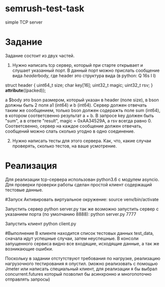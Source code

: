 # semrush-test-task
simple TCP server

# Задание
Задание состоит из двух частей.

1. Нужно написать tcp сервер, который при старте открывает и слушает указанный порт.
В данный порт можно прислать сообщение вида $header$body, где header это структура вида (в python: Q 16s I I)

struct header {
   uint64_t size;
   char key[16];
   uint32_t magic;
   uint32_t rsv;
} __attribute__((packed));

а $body это bson размером, который указан в header (поле size), в bson должны быть 2 поля a1 (int64) и b (int64).
Сервер должен отвечать таким же сообщением, только bson должен содеражть поле sum (int64), в котором соответсвенно результат a + b.
В запросе key должен быть "sum", а в ответе "result", magic = 0xAA34529A, а rsv всегда равно 0.
Соответсвенно, сервер на каждое сообщение должен отвечать, сообщений можно слать сколько угодно в одно соединение.

2. Нужно написать тесты для этого сервера. Как, что, какие случаи проверять, сколько тестов, на ваше усмотрение.


# Реализация
Для реализации tcp-сервера использован python3.6 с модулем asyncio. Для проверки проверки работы сделан простой клиент содержащий тестовые данные.

#Запуск
Активировать виртуальное окружение:
source venv/bin/activate

Запустить сервер
python server.py
так же возможно запустить сервер с указанием порта (по умолчанию 8888):
python server.py 7777

Запустить клиент
python client.py

#Выполнение
В клиенте находится список тестовых данных test_data, сначала идут успешные случаи, затем неуспешные.
В консоли запущенного сервиса видно все входящие, исходящие данные, а так же возникающие ошибки.

Поскольку в задании отстутствуют требования по нагрузке, реализацию нагрузочного тестирования я опустил.
(можно реализовать с помощью Jmeter или написать специальный клиент, для реализации я бы выбрал concurrent.futures который позволил бы асинхронно и многопоточно отправлять запросы)



